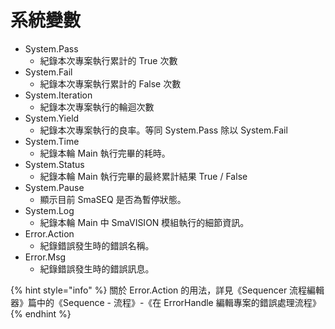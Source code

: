 # 系統變數

* System.Pass
  * 紀錄本次專案執行累計的 True 次數
* System.Fail
  * 紀錄本次專案執行累計的 False 次數
* System.Iteration
  * 紀錄本次專案執行的輪迴次數
* System.Yield
  * 紀錄本次專案執行的良率。等同 System.Pass 除以 System.Fail
* System.Time
  * 紀錄本輪 Main 執行完畢的耗時。
* System.Status
  * 紀錄本輪 Main 執行完畢的最終累計結果 True / False
* System.Pause
  * 顯示目前 SmaSEQ 是否為暫停狀態。
* System.Log
  * 紀錄本輪 Main 中 SmaVISION 模組執行的細節資訊。
* Error.Action
  * 紀錄錯誤發生時的錯誤名稱。
* Error.Msg
  * 紀錄錯誤發生時的錯誤訊息。

{% hint style="info" %}
關於 Error.Action 的用法，詳見《Sequencer 流程編輯器》篇中的《Sequence - 流程》-《在 ErrorHandle 編輯專案的錯誤處理流程》
{% endhint %}



